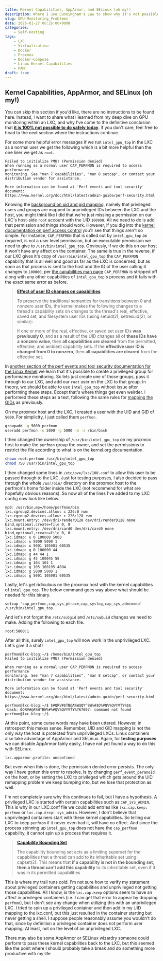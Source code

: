 ```yaml
---
title: Kernel Capabilities, AppArmor, and SELinux (oh my!)
description: Where I use Cunningham's Law to show why it's not possible to get GPU monitoring tools working within an LXC.
slug: GPU-Monitoring_Problems
date: 2025-01-27 00:26:00+0000
categories:
    - Self-Hosting
tags:
    - LXC
    - Virtualization
    - Docker
    - Proxmox
    - Docker-Compose
    - Linux Kernel Capabilities
    - PAM
draft: true
---
```

## Kernel Capabilities, AppArmor, and SELinux (oh my!)

You can skip this section if you'd like, there are no instructions to be found here. Instead, I want to share what I learned from my deep dive on GPU monitoring within an LXC, and why I've come to the definitive conclusion that [**it is 100% not possible to do safely today**](https://en.wikipedia.org/wiki/Ward_Cunningham#%22Cunningham's_Law%22). If you don't care, feel free to head to the next section where the instructions continue.

For some more helpful error messages If we run `intel_gpu_top` in the LXC as a normal user we get the following which is a bit more helpful than the one liner we get as `root`.

```
Failed to initialize PMU! (Permission denied)  
When running as a normal user CAP_PERFMON is required to access performance  
monitoring. See "man 7 capabilities", "man 8 setcap", or contact your  
distribution vendor for assistance.  
  
More information can be found at 'Perf events and tool security' document:  
https://www.kernel.org/doc/html/latest/admin-guide/perf-security.html
```

Knowing the [background on uid and gid mapping](#Background-on-UID-and-GID-Mapping), namely that privileged users and groups are mapped to unprivileged IDs between the LXC and the host, you might think like I did that we're just missing a permission on our LXC's host-side `root` account with the UID `100000`. All we need to do is add that permission and things should work. However, if you dig into the [kernel documentation on perf access control](https://www.kernel.org/doc/html/v5.1/admin-guide/perf-security.html#perf-events-perf-access-control) you'll see that things aren't so simple. For instance, `CAP_PERFMON` that is called out by `intel_gpu_top` as required, is not a user level permission, but an executable permission we need to give to `/usr/bin/intel_gpu_top`. Obviously, if we do this on our host it won't have any affect on the container. The same is true in the reverse, if our LXC gives it's copy of `/usr/bin/intel_gpu_top` the `CAP_PERFMON` capability that is all well and good as far as the LXC is concerned, but as soon as that process is sent to the host and the ID of the user calling it changes to `100000`, per [the capabilities man page](https://man7.org/linux/man-pages/man7/capabilities.7.html) `CAP_PERFMON` is stripped off along with any other capabilities of `intel_gpu_top`'s process and it fails with the exact same error as before.

>[**Effect of user ID changes on capabilities**](https://man7.org/linux/man-pages/man7/capabilities.7.html)
>
>To preserve the traditional semantics for transitions between 0
>and nonzero user IDs, the kernel makes the following changes to a
>thread's capability sets on changes to the thread's real,
>effective, saved set, and filesystem user IDs (using setuid(2),
>setresuid(2), or similar):
>
>If one or more of the real, effective, or saved set user IDs
>**was previously 0**, and as a result of the UID changes all of
>**these IDs have a nonzero value**, then **all capabilities are
>cleared** from the permitted, effective, and ambient capability
>sets.
>If the **effective user ID is changed from 0 to nonzero**, then
>**all capabilities are cleared** from the effective set.


In [another section of the perf events and tool security documentation for the Linux Kernel](https://www.kernel.org/doc/html/latest/admin-guide/perf-security.html#privileged-perf-users-groups) we learn that it's possible to create a privileged group for performance monitoring. So lets just create one of those groups, pass it through to our LXC, and add our `root` user on the LXC to that group. In theory, we should be able to use `intel_gpu_top` without issue after performing these steps. Except that's where things get even weirder. I performed these steps as a test, following the same rules for [mapping the GIDs](#Mapping-the-GIDs) as previously. 

On my proxmox host and the LXC, I created a user with the UID and GID of `5000`. For simplicity, I just called them `perfmon`. 
```bash
groupadd -g 5000 perfmon
useradd perfmon -u 5000 -g 5000 -m -s /bin/bash
```

I then changed the ownership of `/usr/bin/intel_gpu_top` on my proxmox host to make the `perfmon` group the owner, and set the permissions to restrict the file according to what is on the kernel.org documentation.

```bash
chown root:perfmon /usr/bin/intel_gpu_top
chmod 750 /usr/bin/intel_gpu_top
```

I then changed some lines in `/etc/pve/lxc/100.conf` to allow this user to be passed through to the LXC. Just for testing purposes, I also decided to pass through the whole `/usr/bin/` directory on the proxmox host to the perfmon's home folder inside the LXC (not recommend for what are hopefully obvious reasons). So now all of the lines I've added to my LXC config now look like below.

```
mp0: /usr/bin,mp=/home/perfmon/bin  
lxc.cgroup2.devices.allow: c 226:0 rwm  
lxc.cgroup2.devices.allow: c 226:128 rwm  
lxc.mount.entry: /dev/dri/renderD128 dev/dri/renderD128 none bind,optional,create=file 0, 0  
lxc.mount.entry: /dev/dri/card0 dev/dri/card0 none bind,optional,create=file 0, 0  
lxc.idmap: u 0 100000 5000  
lxc.idmap: u 5000 5000 1  
lxc.idmap: u 5001 105001 60535  
lxc.idmap: g 0 100000 44  
lxc.idmap: g 44 44 1  
lxc.idmap: g 45 100045 58  
lxc.idmap: g 104 104 1  
lxc.idmap: g 105 100105 4894  
lxc.idmap: g 5000 5000 1  
lxc.idmap: g 5001 105001 60535
```

Lastly, let's get ridiculous on the proxmox host with the kernel capabilities of `intel_gpu_top`. The below command goes way above what should be needed for this binary.

```
setcap 'cap_perfmon,cap_sys_ptrace,cap_syslog,cap_sys_admin=ep' /usr/bin/intel_gpu_top
```

And let's not forget the `/etc/subgid` and `/etc/subuid` changes we need to make. Adding the following to each file.

```
root:5000:1
```

After all this, surely `intel_gpu_top` will now work in the unprivileged LXC. Let's give it a shot!

```
perfmon@lxc-blog:~/$ /home/bin/intel_gpu_top
Failed to initialize PMU! (Permission denied)

When running as a normal user CAP_PERFMON is required to access performance  
monitoring. See "man 7 capabilities", "man 8 setcap", or contact your  
distribution vendor for assistance.  
  
More information can be found at 'Perf events and tool security' document:  
https://www.kernel.org/doc/html/latest/admin-guide/perf-security.html

perfmon@lxc-blog:~/$ $#QRV#$TB@A%W$QY^BW%#$Q%#QV%QVYVTY%$$
-bash: 0QRV#@A%W^BW%#%#QV%QVYVTY%767697: command not found
perfmon@lxc-blog:~/$
```

At this point, some curse words may have been uttered. However, in retrospect this makes sense. Remember, UID and GID mapping is not the only way the host is protected from unprivileged LXCs. Linux containers also take advantage of AppArmor and SELinux. Again, for **testing purposes** we can disable AppArmor fairly easily, I have not yet found a way to do this with SELinux.

```
lxc.apparmor.profile: unconfined
```

But even when this is done, the permission denied error persists. The only way I have gotten this error to resolve, is by changing `perf_event_paranoid` on the host, or by setting the LXC to privileged which gets around the UID remapping problem we keep bumping into, but we lose that protection as well.

I'm not completely sure why this continues to fail, but I have a hypothesis. A privileged LXC is started with certain capabilities such as `CAP_SYS_ADMIN`. This is why in our LXC.conf file we could add entries like `lxc.cap.keep: perfmon` or `lxc.cap.drop: sys_admin`. However, I don't believe that unprivileged containers start with these kernel capabilities. So telling our LXC to keep `perfmon` if it never even had it, will have no effect. And since the process spinning up `intel_gpu_top` does not have the `cap_perfmon` capability, it cannot spin up a process that requires it.

>[**Capability Bounding Set**](https://man7.org/linux/man-pages/man7/capabilities.7.html)
>
>The capability bounding set acts as a
>limiting superset for the capabilities that a thread can add
>to its inheritable set using capset(2).  This means that **if a
>capability is not in the bounding set, then a thread can't add
>this capability** to its inheritable set, even if it was in its
>permitted capabilities

This is where my trail runs cold. I'm not sure how to verify my statement about privileged containers getting capabilities and unprivileged not getting those capabilities. All I know, is the `lxc.cap.keep` options seem to have an affect in privileged containers (i.e. I can get that error to appear by dropping `perfmon`), but I don't see any change when utilizing this with an unprivileged LXC. I tried to spin up a privileged container and then add in my UID mapping to the lxc.conf, but this just resulted in the container starting but never getting a shell. I suppose people reasonably assume you wouldn't do that, since by definition a privileged container does not perform user mapping. At least, not on the level of an unprivileged LXC.

There may also be some AppArmor or SELinux wizardry someone could perform to pass these kernel capabilities back to the LXC, but this seemed like the point where I should probably take a break and do something more productive with my life